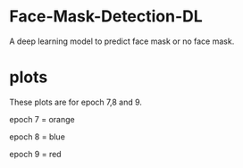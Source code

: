 # Face-Mask-Detection-DL
A deep learning model to predict face mask or no face mask.
# plots
These plots are for epoch 7,8 and 9.

epoch 7 = orange

epoch 8 = blue

epoch 9 = red 
